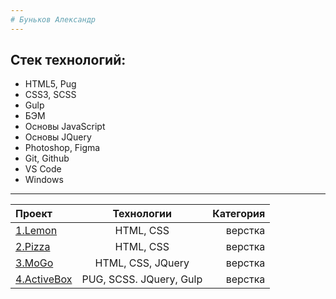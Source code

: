 ```yaml
---
# Буньков Александр
---
```

Cтек технологий:
-----------------------------------
* HTML5, Pug
* CSS3, SCSS
* Gulp
* БЭМ
*  Основы JavaScript
*  Основы JQuery
* Photoshop, Figma
* Git, Github
* VS Code
* Windows

---



| Проект  | Технологии  | Категория |
|:------------------------------------------- |:-----------------------------:| ---------------------------------------:|
| [1.Lemon](https://bunkovalexander.github.io/Project-1-Lemon/.)          | HTML, CSS                      | верстка   |
| [2.Pizza](https://bunkovalexander.github.io/Project-2-Pizza-/)          |  HTML, CSS                     | верстка   |
| [3.MoGo](https://bunkovalexander.github.io/Project-3-MoGo/)             |  HTML, CSS, JQuery             | верстка   |
| [4.ActiveBox](https://bunkovalexander.github.io/Project-4-ActiveBox/.)      | PUG, SCSS. JQuery, Gulp    | верстка   |

